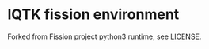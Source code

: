 # IQTK fission environment

Forked from Fission project python3 runtime, see [LICENSE](https://github.com/fission/fission/blob/master/LICENSE).
